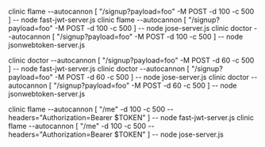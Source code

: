 clinic flame --autocannon [ "/signup?payload=foo" -M POST -d 100 -c 500 ] -- node fast-jwt-server.js
clinic flame --autocannon [ "/signup?payload=foo" -M POST -d 100 -c 500 ] -- node jose-server.js
clinic doctor --autocannon [ "/signup?payload=foo" -M POST -d 100 -c 500 ] -- node jsonwebtoken-server.js


clinic doctor --autocannon [ "/signup?payload=foo" -M POST -d 60 -c 500 ] -- node fast-jwt-server.js
clinic doctor --autocannon [ "/signup?payload=foo" -M POST -d 60 -c 500 ] -- node jose-server.js
clinic doctor --autocannon [ "/signup?payload=foo" -M POST -d 60 -c 500 ] -- node jsonwebtoken-server.js






clinic flame --autocannon [ "/me" -d 100 -c 500 --headers="Authorization=Bearer $TOKEN" ] -- node fast-jwt-server.js
clinic flame --autocannon [ "/me" -d 100 -c 500 --headers="Authorization=Bearer $TOKEN" ] -- node jose-server.js